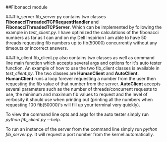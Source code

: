 ##Fibonacci module 

###fib_server
fib_server.py contains two classes **FibonacciThreadedTCPRequestHandler** and **FibonacciThreadedTCPServer**. Which can be implemented by following the example in *test_client.py*. I have optimized the calculations of the fibonacci numbers as far as I can and on my Dell Inspirion I am able to have 50 threads requesting fib numbers up to fib(50000) concurrently without any timeouts or incorrect answers.

###fib_client
fib_client.py also contains two classes as well as command line main function which accepts several args and options for it's auto tester function. An example of how to use the two fib_client classes is available in *test_client.py*. The two classes are **HumanClient** and **AutoClient**. **HumanClient** runs a loop forever requesting a number from the user then requesting the fib value of that number from the server. **AutoClient** accepts several parameters such as the number of threads/concurrent requests to use, the minimum and maximum fib values to request and the level of verbosity it should use when printing out (printing all the numbers when requesting 100 fib(50000)'s will fill up your terminal very quickly).

To view the command line opts and args for the auto tester simply run _python fib_client.py --help_.

To run an instance of the server from the command line simply run _python fib_server.py_. It will request a port number from the kernel automatically.
